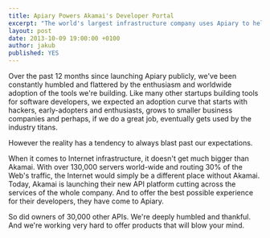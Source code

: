 ```yaml
---
title: Apiary Powers Akamai's Developer Portal
excerpt: "The world's largest infrastructure company uses Apiary to help them reach developers"
layout: post
date: 2013-10-09 19:00:00 +0100
author: jakub
published: YES
---
```


Over the past 12 months since launching Apiary publicly, we've been constantly humbled and flattered by the enthusiasm and worldwide adoption of the tools we're building. Like many other startups building tools for software developers, we expected an adoption curve that starts with hackers, early-adopters and enthusiasts, grows to smaller business companies and perhaps, if we do a great job, eventually gets used by the industry titans.

However the reality has a tendency to always blast past our expectations.

When it comes to Internet infrastructure, it doesn't get much bigger than Akamai. With over 130,000 servers world-wide and routing 30% of the Web's traffic, the Internet would simply be a different place without Akamai. Today, Akamai is launching their new API platform cutting across the services of the whole company. And to offer the best possible experience for their developers, they have come to Apiary.

So did owners of 30,000 other APIs. We're deeply humbled and thankful. And we're working very hard to offer products that will blow your mind.
